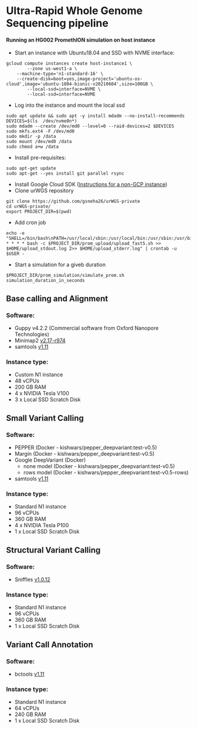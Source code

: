 # Ultra-Rapid Whole Genome Sequencing pipeline

#### Running an HG002 PromethION simulation on host instance
* Start an instance with Ubuntu18.04 and SSD with NVME interface:
```
gcloud compute instances create host-instance1 \
        --zone us-west1-a \
	--machine-type='n1-standard-16' \
	--create-disk=boot=yes,image-project='ubuntu-os-cloud',image='ubuntu-1804-bionic-v20210604',size=100GB \
        --local-ssd=interface=NVME \
        --local-ssd=interface=NVME
```
* Log into the instance and mount the local ssd
```
sudo apt update && sudo apt -y install mdadm --no-install-recommends
DEVICES=$(ls  /dev/nvme0n*)
sudo mdadm --create /dev/md0 --level=0 --raid-devices=2 $DEVICES
sudo mkfs.ext4 -F /dev/md0
sudo mkdir -p /data
sudo mount /dev/md0 /data
sudo chmod a+w /data
```
* Install pre-requisites:
```
sudo apt-get update
sudo apt-get --yes install git parallel rsync
```
* Install Google Cloud SDK ([Instructions for a non-GCP instance](https://cloud.google.com/sdk/docs/install))
* Clone urWGS repository
```
git clone https://github.com/gsneha26/urWGS-private
cd urWGS-private/
export PROJECT_DIR=$(pwd)
```
* Add cron job 
```
echo -e "SHELL=/bin/bash\nPATH=/usr/local/sbin:/usr/local/bin:/usr/sbin:/usr/bin:/sbin:/bin:/snap/bin\nPROJECT_DIR=$PROJECT_DIR\n*/3 * * * * bash -c $PROJECT_DIR/prom_upload/upload_fast5.sh >> $HOME/upload_stdout.log 2>> $HOME/upload_stderr.log" | crontab -u $USER -
```
* Start a simulation for a giveb duration
```
$PROJECT_DIR/prom_simulation/simulate_prom.sh simulation_duration_in_seconds
```
## Base calling and Alignment
### Software:
* Guppy v4.2.2 (Commercial software from Oxford Nanopore Technologies)
* Minimap2 [v2.17-r974](https://github.com/lh3/minimap2/commit/2da649d1d724561d4c2bbe1be9123e2b61bc0029)
* samtools [v1.11](https://github.com/samtools/samtools/commit/d58fc8a16729f25407da6729c440a51140396f4c)

### Instance type:
* Custom N1 instance
* 48 vCPUs
* 200 GB RAM
* 4 x NVIDIA Tesla V100
* 3 x Local SSD Scratch Disk

## Small Variant Calling
### Software:
* PEPPER (Docker - kishwars/pepper_deepvariant:test-v0.5)
* Margin (Docker - kishwars/pepper_deepvariant:test-v0.5)
* Google DeepVariant (Docker)
  * none model (Docker - kishwars/pepper_deepvariant:test-v0.5)
  * rows model (Docker - kishwars/pepper_deepvariant:test-v0.5-rows)
* samtools [v1.11](https://github.com/samtools/samtools/commit/d58fc8a16729f25407da6729c440a51140396f4c)

### Instance type:
* Standard N1 instance
* 96 vCPUs
* 360 GB RAM
* 4 x NVIDIA Tesla P100
* 1 x Local SSD Scratch Disk

## Structural Variant Calling
### Software:
* Sniffles [v1.0.12](https://github.com/fritzsedlazeck/Sniffles/commit/0f9a068ecee84fff862c12e581693be273ccf89e)

### Instance type:
* Standard N1 instance
* 96 vCPUs
* 360 GB RAM
* 1 x Local SSD Scratch Disk

## Variant Call Annotation
### Software:
* bctools [v1.11](https://github.com/samtools/bcftools/commit/df43fd4781298e961efc951ba33fc4cdcc165a19)

### Instance type:
* Standard N1 instance
* 64 vCPUs
* 240 GB RAM
* 1 x Local SSD Scratch Disk
